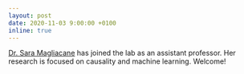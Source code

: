 ```yaml
---
layout: post
date: 2020-11-03 9:00:00 +0100
inline: true
---
```


[Dr. Sara Magliacane](https://smaglia.wordpress.com) has joined the lab as an assistant professor. Her research is focused on causality and machine learning. Welcome!